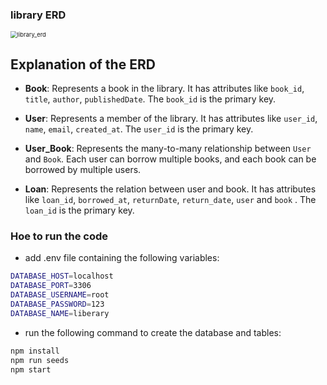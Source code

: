 ### library ERD

<image align='center' src="images/liberary.png" alt="library_erd" style="zoom: 67%;" />

## Explanation of the ERD
- **Book**: Represents a book in the library. It has attributes like `book_id`, `title`, `author`, `publishedDate`. The `book_id` is the primary key.

- **User**: Represents a member of the library. It has attributes like `user_id`, `name`, `email`, `created_at`. The `user_id` is the primary key.

- **User_Book**: Represents the many-to-many relationship between `User` and `Book`. Each user can borrow multiple books, and each book can be borrowed by multiple users.

- **Loan**: Represents the relation between user and book. It has attributes like `loan_id`, `borrowed_at`, `returnDate`, `return_date`, `user` and `book` . The `loan_id` is the primary key.

### Hoe to run the code
* add .env file containing the following variables:
```bash
DATABASE_HOST=localhost
DATABASE_PORT=3306
DATABASE_USERNAME=root
DATABASE_PASSWORD=123
DATABASE_NAME=liberary
```
* run the following command to create the database and tables:
```bash
npm install
npm run seeds
npm start
```
